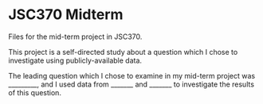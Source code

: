 # JSC370 Midterm

Files for the mid-term project in JSC370.

This project is a self-directed study about a question which I chose to investigate using publicly-available data.

The leading question which I chose to examine in my mid-term project was _________, and I used data from _______ and _______ to investigate the results of this question.